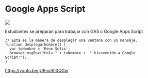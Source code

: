 # Google Apps Script

![](https://sg.fiverrcdn.com/photos/102505520/original/1fddcdaeb3a9922ac9615a684e764552a04c888b.jpg?1506699198)

Estudiantes se preparan para trabajar con GAS o Google Apps Script



```
// Esta es la manera de desplegar una ventana con un mensaje.
function desplegarNombre() {
  var tuNombre = 'Rene Solis';
  Browser.msgBox("Hola " + tuNombre +  " bienvenido a Google Script!");
}

```


https://youtu.be/jU8mdKl0QGw
